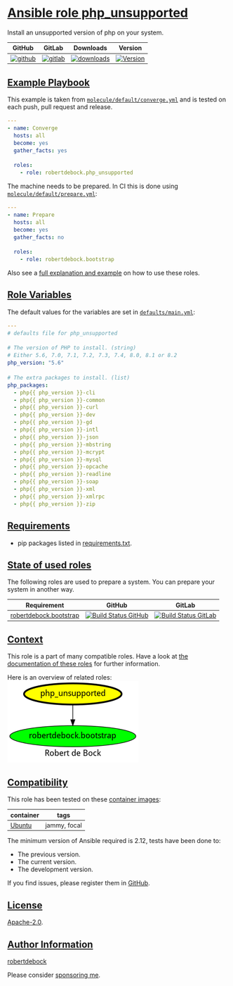 # [Ansible role php_unsupported](#php_unsupported)

Install an unsupported version of php on your system.

|GitHub|GitLab|Downloads|Version|
|------|------|---------|-------|
|[![github](https://github.com/robertdebock/ansible-role-php_unsupported/workflows/Ansible%20Molecule/badge.svg)](https://github.com/robertdebock/ansible-role-php_unsupported/actions)|[![gitlab](https://gitlab.com/robertdebock-iac/ansible-role-php_unsupported/badges/master/pipeline.svg)](https://gitlab.com/robertdebock-iac/ansible-role-php_unsupported)|[![downloads](https://img.shields.io/ansible/role/d/32283)](https://galaxy.ansible.com/robertdebock/php_unsupported)|[![Version](https://img.shields.io/github/release/robertdebock/ansible-role-php_unsupported.svg)](https://github.com/robertdebock/ansible-role-php_unsupported/releases/)|

## [Example Playbook](#example-playbook)

This example is taken from [`molecule/default/converge.yml`](https://github.com/robertdebock/ansible-role-php_unsupported/blob/master/molecule/default/converge.yml) and is tested on each push, pull request and release.

```yaml
---
- name: Converge
  hosts: all
  become: yes
  gather_facts: yes

  roles:
    - role: robertdebock.php_unsupported
```

The machine needs to be prepared. In CI this is done using [`molecule/default/prepare.yml`](https://github.com/robertdebock/ansible-role-php_unsupported/blob/master/molecule/default/prepare.yml):

```yaml
---
- name: Prepare
  hosts: all
  become: yes
  gather_facts: no

  roles:
    - role: robertdebock.bootstrap
```

Also see a [full explanation and example](https://robertdebock.nl/how-to-use-these-roles.html) on how to use these roles.

## [Role Variables](#role-variables)

The default values for the variables are set in [`defaults/main.yml`](https://github.com/robertdebock/ansible-role-php_unsupported/blob/master/defaults/main.yml):

```yaml
---
# defaults file for php_unsupported

# The version of PHP to install. (string)
# Either 5.6, 7.0, 7.1, 7.2, 7.3, 7.4, 8.0, 8.1 or 8.2
php_version: "5.6"

# The extra packages to install. (list)
php_packages:
  - php{{ php_version }}-cli
  - php{{ php_version }}-common
  - php{{ php_version }}-curl
  - php{{ php_version }}-dev
  - php{{ php_version }}-gd
  - php{{ php_version }}-intl
  - php{{ php_version }}-json
  - php{{ php_version }}-mbstring
  - php{{ php_version }}-mcrypt
  - php{{ php_version }}-mysql
  - php{{ php_version }}-opcache
  - php{{ php_version }}-readline
  - php{{ php_version }}-soap
  - php{{ php_version }}-xml
  - php{{ php_version }}-xmlrpc
  - php{{ php_version }}-zip
```

## [Requirements](#requirements)

- pip packages listed in [requirements.txt](https://github.com/robertdebock/ansible-role-php_unsupported/blob/master/requirements.txt).

## [State of used roles](#state-of-used-roles)

The following roles are used to prepare a system. You can prepare your system in another way.

| Requirement | GitHub | GitLab |
|-------------|--------|--------|
|[robertdebock.bootstrap](https://galaxy.ansible.com/robertdebock/bootstrap)|[![Build Status GitHub](https://github.com/robertdebock/ansible-role-bootstrap/workflows/Ansible%20Molecule/badge.svg)](https://github.com/robertdebock/ansible-role-bootstrap/actions)|[![Build Status GitLab](https://gitlab.com/robertdebock-iac/ansible-role-bootstrap/badges/master/pipeline.svg)](https://gitlab.com/robertdebock-iac/ansible-role-bootstrap)|

## [Context](#context)

This role is a part of many compatible roles. Have a look at [the documentation of these roles](https://robertdebock.nl/) for further information.

Here is an overview of related roles:
![dependencies](https://raw.githubusercontent.com/robertdebock/ansible-role-php_unsupported/png/requirements.png "Dependencies")

## [Compatibility](#compatibility)

This role has been tested on these [container images](https://hub.docker.com/u/robertdebock):

|container|tags|
|---------|----|
|[Ubuntu](https://hub.docker.com/r/robertdebock/ubuntu)|jammy, focal|

The minimum version of Ansible required is 2.12, tests have been done to:

- The previous version.
- The current version.
- The development version.

If you find issues, please register them in [GitHub](https://github.com/robertdebock/ansible-role-php_unsupported/issues).

## [License](#license)

[Apache-2.0](https://github.com/robertdebock/ansible-role-php_unsupported/blob/master/LICENSE).

## [Author Information](#author-information)

[robertdebock](https://robertdebock.nl/)

Please consider [sponsoring me](https://github.com/sponsors/robertdebock).
